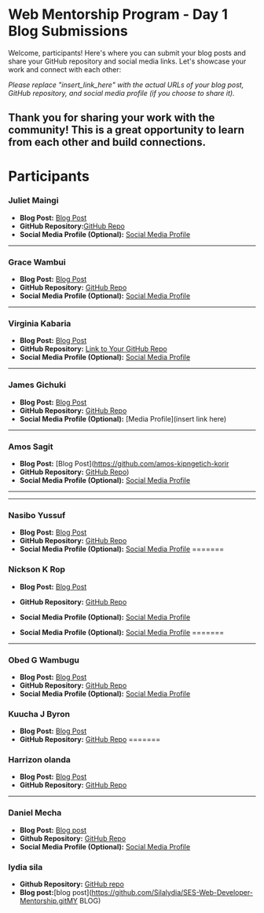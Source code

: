 # Web Mentorship Program - Day 1 Blog Submissions

Welcome, participants! Here's where you can submit your blog posts and share your GitHub repository and social media links. Let's showcase your work and connect with each other:

*Please replace "insert_link_here" with the actual URLs of your blog post, GitHub repository, and social media profile (if you choose to share it).*

Thank you for sharing your work with the community! This is a great opportunity to learn from each other and build connections.
---
# Participants
### Juliet Maingi

- **Blog Post:** [Blog Post](https://github.com/CodeDroid999/SES-Web-Developer-Mentorship/pull/1/commits/216a758a4bfdc28df2cd6456ec71ca0314b88ef2)
- **GitHub Repository:**[GitHub Repo](https://github.com/Juliet569/Introduction-to-Web-Design-and-Github)
- **Social Media Profile (Optional):** [Social Media Profile](insert_link_here)

---

### Grace Wambui

- **Blog Post:** [Blog Post](https://github.com/WaiyegoGrace/SES-Web-Developer-Mentorship)
- **GitHub Repository:** [GitHub Repo](https://github.com/WaiyegoGrace/Learning-web-design-)
- **Social Media Profile (Optional):** [Social Media Profile](https://www.linkedin.com/in/grace-wambui-a4326a264?trk=contact-info)

---
### Virginia Kabaria

- **Blog Post:** [Blog Post](https://github.com/Kabaria33/SES-Web-mentorship/blob/dafd9226ba4d7d0f27c2784e1f5d99ca6205f0dc/0x01_Introduction-to-the-internet/README.md)
- **GitHub Repository:** [Link to Your GitHub Repo](https://github.com/Kabaria33/SES-Web-mentorship.git)
- **Social Media Profile (Optional):** [Social Media Profile](insert_link_here)


---

### James Gichuki

- **Blog Post:** [Blog Post](https://github.com/gichuki221/SES-Web-Mentorship/blob/main/README.md)
- **GitHub Repository:** [GitHub Repo](https://github.com/gichuki221/SES-Web-Developer-Mentorship)
- **Social Media Profile (Optional):** [Media Profile](insert link here)

---

### Amos Sagit

- **Blog Post:** [Blog Post](https://github.com/amos-kipngetich-korir  
- **GitHub Repository:** [GitHub Repo](https://github.com/amos-kipngetich-korir/SES-Web-Developer-Mentorship))
- **Social Media Profile (Optional):** [Social Media Profile](https://www.linkedin.com/in/amos-sagit-9369441b3/?lipi=urn%3Ali%3Apage%3Ad_flagship3_feed%3B1jsYdEQCTbWN3X%2BBZFZB%2BA%3D%3D)

---


---

### Nasibo Yussuf

- **Blog Post:** [Blog Post](https://github.com/Nasib-04/Ses-web-mentorship/tree/main/0x01_Introduction-to-the-internet)
- **GitHub Repository:** [GitHub Repo](https://github.com/Nasib-04/Ses-web-mentorship)
- **Social Media Profile (Optional):** [Social Media Profile](insert_link_here)
=======
### Nickson K Rop

- **Blog Post:** [Blog Post](https://github.com/nicky-ops/SES-Web-mentorship)
- **GitHub Repository:** [GitHub Repo](https://github.com/nicky-ops/SES-Web-mentorship)
- **Social Media Profile (Optional):** [Social Media Profile](https://twitter.com/nickyrutto)



- **Social Media Profile (Optional):** [Social Media Profile](insert_link_here)
=======

---
### Obed G Wambugu

- **Blog Post:** [Blog Post](https://github.com/sbgaks/SES-Web-mentorship/blob/main/0x01_Introduction-to-the-internet/README.md)
- **GitHub Repository:** [GitHub Repo](https://github.com/sbgaks/SES-Web-mentorship/tree/main)
- **Social Media Profile (Optional):** [Social Media Profile](https://www.linkedin.com/in/obed-wambugu-a74839229/)

### Kuucha J Byron

- **Blog Post:** [Blog Post](https://github.com/Byronkuucha/SES-Web-mentorship/blob/main/0x01_Introduction-to-the-internet/README.md)
- **GitHub Repository:** [GitHub Repo](https://github.com/Byronkuucha/SES-Web-mentorship)
=======
### Harrizon olanda

- **Blog Post:** [Blog Post](https://github.com/HarrizonOlanda/ses-web-mentorship/blob/main/0x01_Introduction-to-the-internet/README.md)
- **GitHub Repository:** [GitHub Repo](https://github.com/HarrizonOlanda/ses-web-mentorship/tree/main)
---
### Daniel Mecha
- **Blog Post:** [Blog post](https://github.com/AyiokaMecha/SES-Web-Developer-Mentorship/blob/main/README.md)
- **Github Repository:** [GitHub Repo](https://github.com/AyiokaMecha/SES-Web-Developer-Mentorship.git)
- **Social Media Profile (Optional):** [Social Media Profile](https://www.linkedin.com/in/daniel-ayioka-a4318b263/)

### lydia sila
  - **Github Repository:** [GitHub repo](https://github.com/Silalydia/SES-Web-Developer-Mentorship.git)
  -  **Blog post:**[blog post](https://github.com/Silalydia/SES-Web-Developer-Mentorship.gitMY BLOG)
  
